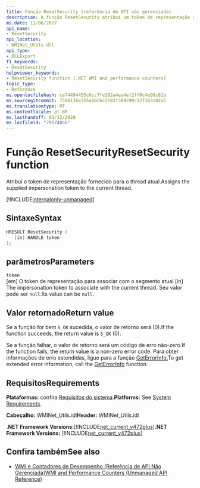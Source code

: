 ```yaml
---
title: Função ResetSecurity (referência de API não gerenciada)
description: A função ResetSecurity atribui um token de representação ao segmento atual.
ms.date: 11/06/2017
api_name:
- ResetSecurity
api_location:
- WMINet_Utils.dll
api_type:
- DLLExport
f1_keywords:
- ResetSecurity
helpviewer_keywords:
- ResetSecurity function [.NET WMI and performance counters]
topic_type:
- Reference
ms.openlocfilehash: ce74494455c6cc7fe382a4ea4ef2ff0c4e98c61b
ms.sourcegitcommit: 7588136e355e10cbc2582f389c90c127363c02a5
ms.translationtype: MT
ms.contentlocale: pt-BR
ms.lasthandoff: 03/12/2020
ms.locfileid: "79174856"
---
```

# <a name="resetsecurity-function"></a><span data-ttu-id="f0031-103">Função ResetSecurity</span><span class="sxs-lookup"><span data-stu-id="f0031-103">ResetSecurity function</span></span>
<span data-ttu-id="f0031-104">Atribui o token de representação fornecido para o thread atual.</span><span class="sxs-lookup"><span data-stu-id="f0031-104">Assigns the supplied impersonation token to the current thread.</span></span>
  
[!INCLUDE[internalonly-unmanaged](../../../../includes/internalonly-unmanaged.md)]
  
## <a name="syntax"></a><span data-ttu-id="f0031-105">Sintaxe</span><span class="sxs-lookup"><span data-stu-id="f0031-105">Syntax</span></span>  
  
```cpp  
HRESULT ResetSecurity (
   [in] HANDLE token
);
```  

## <a name="parameters"></a><span data-ttu-id="f0031-106">parâmetros</span><span class="sxs-lookup"><span data-stu-id="f0031-106">Parameters</span></span>

`token`  
<span data-ttu-id="f0031-107">[em] O token de representação para associar com o segmento atual.</span><span class="sxs-lookup"><span data-stu-id="f0031-107">[in] The impersonation token to associate with the current thread.</span></span> <span data-ttu-id="f0031-108">Seu valor pode ser `null`.</span><span class="sxs-lookup"><span data-stu-id="f0031-108">Its value can be `null`.</span></span>

## <a name="return-value"></a><span data-ttu-id="f0031-109">Valor retornado</span><span class="sxs-lookup"><span data-stu-id="f0031-109">Return value</span></span>

<span data-ttu-id="f0031-110">Se a função for bem `S_OK` sucedida, o valor de retorno será (0).</span><span class="sxs-lookup"><span data-stu-id="f0031-110">If the function succeeds, the return value is `S_OK` (0).</span></span>

<span data-ttu-id="f0031-111">Se a função falhar, o valor de retorno será um código de erro não-zero.</span><span class="sxs-lookup"><span data-stu-id="f0031-111">If the function fails, the return value is a non-zero error code.</span></span> <span data-ttu-id="f0031-112">Para obter informações de erro estendidas, ligue para a função [GetErrorInfo.](geterrorinfo.md)</span><span class="sxs-lookup"><span data-stu-id="f0031-112">To get extended error information, call the [GetErrorInfo](geterrorinfo.md) function.</span></span>
  
## <a name="requirements"></a><span data-ttu-id="f0031-113">Requisitos</span><span class="sxs-lookup"><span data-stu-id="f0031-113">Requirements</span></span>  
 <span data-ttu-id="f0031-114">**Plataformas:** confira [Requisitos do sistema](../../get-started/system-requirements.md).</span><span class="sxs-lookup"><span data-stu-id="f0031-114">**Platforms:** See [System Requirements](../../get-started/system-requirements.md).</span></span>  
  
 <span data-ttu-id="f0031-115">**Cabeçalho:** WMINet_Utils.idl</span><span class="sxs-lookup"><span data-stu-id="f0031-115">**Header:** WMINet_Utils.idl</span></span>  
  
 <span data-ttu-id="f0031-116">**.NET Framework Versions:**[!INCLUDE[net_current_v472plus](../../../../includes/net-current-v472plus.md)]</span><span class="sxs-lookup"><span data-stu-id="f0031-116">**.NET Framework Versions:** [!INCLUDE[net_current_v472plus](../../../../includes/net-current-v472plus.md)]</span></span>  
  
## <a name="see-also"></a><span data-ttu-id="f0031-117">Confira também</span><span class="sxs-lookup"><span data-stu-id="f0031-117">See also</span></span>

- [<span data-ttu-id="f0031-118">WMI e Contadores de Desempenho (Referência de API Não Gerenciada)</span><span class="sxs-lookup"><span data-stu-id="f0031-118">WMI and Performance Counters (Unmanaged API Reference)</span></span>](index.md)
